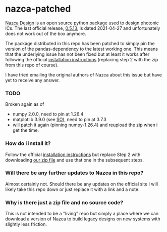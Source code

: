# nazca-patched
[Nazca Design](https://nazca-design.org/) is an open source python package used to design photonic ICs. The last official release, [0.5.13](https://nazca-design.org/download/), is dated 2021-04-27 and unfortunately does not work out of the box anymore.

The package distributed in this repo has been patched to simply pin the version of the pandas-dependency to the latest working one. This means that the underlying issue has not been fixed but at least it works after following the official [installation instructions](https://nazca-design.org/installation/) (replacing step 2 with the zip from this repo of course).

I have tried emailing the original authors of Nazca about this issue but have yet to receive any answer.

### TODO
Broken again as of 
- numpy 2.0.0, need to pin at 1.26.4
- matplotlib 3.9.0 (see [SO](https://stackoverflow.com/questions/78628960/module-matplotlib-cm-has-no-attribute-get-cmap)), need to pin at 3.7.3
- will patch it again (pinning numpy-1.26.4) and reupload the zip when i get the time.


### How do i install it?
Follow the official [installation instructions](https://nazca-design.org/installation/) but replace Step 2 with downloading [our zip file](https://github.com/UiT-Photonics/nazca-patched/raw/main/nazca-0.5.14.zip) and use that one in the subsequent steps.

### Will there be any further updates to Nazca in this repo?
Almost certainly not. Should there be any updates on the official site I will likely take this repo down or just replace it with a link and a note.

### Why is there just a zip file and no source code?
This is not intended to be a "living" repo but simply a place where we can download a version of Nazca to build legacy designs on new systems with slightly less friction.


